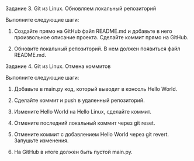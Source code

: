 Задание 3. Git из Linux. Обновляем локальный репозиторий

Выполните следующие шаги:

1. Создайте прямо на GitHub файл README.md и добавьте в него произвольное
описание проекта. Сделайте коммит прямо на GitHub.

2. Обновите локальный репозиторий. В нем должен появиться файл README.md.



Задание 4. Git из Linux. Отмена коммитов

Выполните следующие шаги:

1. Добавьте в main.py код, который выводит в консоль Hello World.

2. Сделайте коммит и push в удаленный репозиторий.

3. Измените Hello World на Hello Linux, сделайте коммит.

4. Отмените последний локальный коммит через git reset.

5. Отмените коммит с добавлением Hello World через git revert. Запушьте изменения.

6. На GitHub в итоге должен быть пустой main.py.
